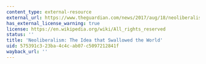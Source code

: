 ```yaml
---
content_type: external-resource
external_url: https://www.theguardian.com/news/2017/aug/18/neoliberalism-the-idea-that-changed-the-world
has_external_license_warning: true
license: https://en.wikipedia.org/wiki/All_rights_reserved
status: ''
title: 'Neoliberalism: The Idea that Swallowed the World'
uid: 575391c3-23ba-4c4c-ab07-c5097212841f
wayback_url: ''
---
```

